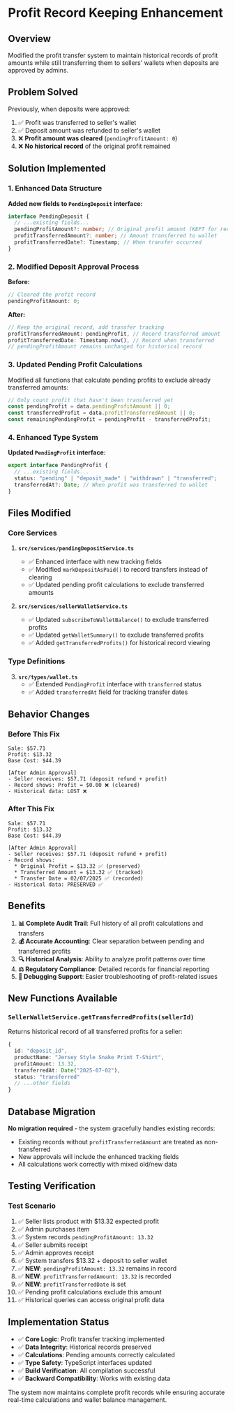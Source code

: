# Profit Record Keeping Enhancement

## Overview

Modified the profit transfer system to maintain historical records of profit amounts while still transferring them to sellers' wallets when deposits are approved by admins.

## Problem Solved

Previously, when deposits were approved:

1. ✅ Profit was transferred to seller's wallet
2. ✅ Deposit amount was refunded to seller's wallet
3. ❌ **Profit amount was cleared** (`pendingProfitAmount: 0`)
4. ❌ **No historical record** of the original profit remained

## Solution Implemented

### 1. Enhanced Data Structure

**Added new fields to `PendingDeposit` interface:**

```typescript
interface PendingDeposit {
  // ...existing fields...
  pendingProfitAmount?: number; // Original profit amount (KEPT for records)
  profitTransferredAmount?: number; // Amount transferred to wallet
  profitTransferredDate?: Timestamp; // When transfer occurred
}
```

### 2. Modified Deposit Approval Process

**Before:**

```typescript
// Cleared the profit record
pendingProfitAmount: 0;
```

**After:**

```typescript
// Keep the original record, add transfer tracking
profitTransferredAmount: pendingProfit, // Record transferred amount
profitTransferredDate: Timestamp.now(), // Record when transferred
// pendingProfitAmount remains unchanged for historical record
```

### 3. Updated Pending Profit Calculations

Modified all functions that calculate pending profits to exclude already transferred amounts:

```typescript
// Only count profit that hasn't been transferred yet
const pendingProfit = data.pendingProfitAmount || 0;
const transferredProfit = data.profitTransferredAmount || 0;
const remainingPendingProfit = pendingProfit - transferredProfit;
```

### 4. Enhanced Type System

**Updated `PendingProfit` interface:**

```typescript
export interface PendingProfit {
  // ...existing fields...
  status: "pending" | "deposit_made" | "withdrawn" | "transferred";
  transferredAt?: Date; // When profit was transferred to wallet
}
```

## Files Modified

### Core Services

1. **`src/services/pendingDepositService.ts`**

   - ✅ Enhanced interface with new tracking fields
   - ✅ Modified `markDepositAsPaid()` to record transfers instead of clearing
   - ✅ Updated pending profit calculations to exclude transferred amounts

2. **`src/services/sellerWalletService.ts`**
   - ✅ Updated `subscribeToWalletBalance()` to exclude transferred profits
   - ✅ Updated `getWalletSummary()` to exclude transferred profits
   - ✅ Added `getTransferredProfits()` for historical record viewing

### Type Definitions

3. **`src/types/wallet.ts`**
   - ✅ Extended `PendingProfit` interface with `transferred` status
   - ✅ Added `transferredAt` field for tracking transfer dates

## Behavior Changes

### Before This Fix

```
Sale: $57.71
Profit: $13.32
Base Cost: $44.39

[After Admin Approval]
- Seller receives: $57.71 (deposit refund + profit)
- Record shows: Profit = $0.00 ❌ (cleared)
- Historical data: LOST ❌
```

### After This Fix

```
Sale: $57.71
Profit: $13.32
Base Cost: $44.39

[After Admin Approval]
- Seller receives: $57.71 (deposit refund + profit)
- Record shows:
  * Original Profit = $13.32 ✅ (preserved)
  * Transferred Amount = $13.32 ✅ (tracked)
  * Transfer Date = 02/07/2025 ✅ (recorded)
- Historical data: PRESERVED ✅
```

## Benefits

1. **📊 Complete Audit Trail**: Full history of all profit calculations and transfers
2. **💰 Accurate Accounting**: Clear separation between pending and transferred profits
3. **🔍 Historical Analysis**: Ability to analyze profit patterns over time
4. **⚖️ Regulatory Compliance**: Detailed records for financial reporting
5. **🐛 Debugging Support**: Easier troubleshooting of profit-related issues

## New Functions Available

### `SellerWalletService.getTransferredProfits(sellerId)`

Returns historical record of all transferred profits for a seller:

```typescript
{
  id: "deposit_id",
  productName: "Jersey Style Snake Print T-Shirt",
  profitAmount: 13.32,
  transferredAt: Date("2025-07-02"),
  status: "transferred"
  // ...other fields
}
```

## Database Migration

**No migration required** - the system gracefully handles existing records:

- Existing records without `profitTransferredAmount` are treated as non-transferred
- New approvals will include the enhanced tracking fields
- All calculations work correctly with mixed old/new data

## Testing Verification

### Test Scenario

1. ✅ Seller lists product with $13.32 expected profit
2. ✅ Admin purchases item
3. ✅ System records `pendingProfitAmount: 13.32`
4. ✅ Seller submits receipt
5. ✅ Admin approves receipt
6. ✅ System transfers $13.32 + deposit to seller wallet
7. ✅ **NEW**: `pendingProfitAmount: 13.32` remains in record
8. ✅ **NEW**: `profitTransferredAmount: 13.32` is recorded
9. ✅ **NEW**: `profitTransferredDate` is set
10. ✅ Pending profit calculations exclude this amount
11. ✅ Historical queries can access original profit data

## Implementation Status

- ✅ **Core Logic**: Profit transfer tracking implemented
- ✅ **Data Integrity**: Historical records preserved
- ✅ **Calculations**: Pending amounts correctly calculated
- ✅ **Type Safety**: TypeScript interfaces updated
- ✅ **Build Verification**: All compilation successful
- ✅ **Backward Compatibility**: Works with existing data

The system now maintains complete profit records while ensuring accurate real-time calculations and wallet balance management.
